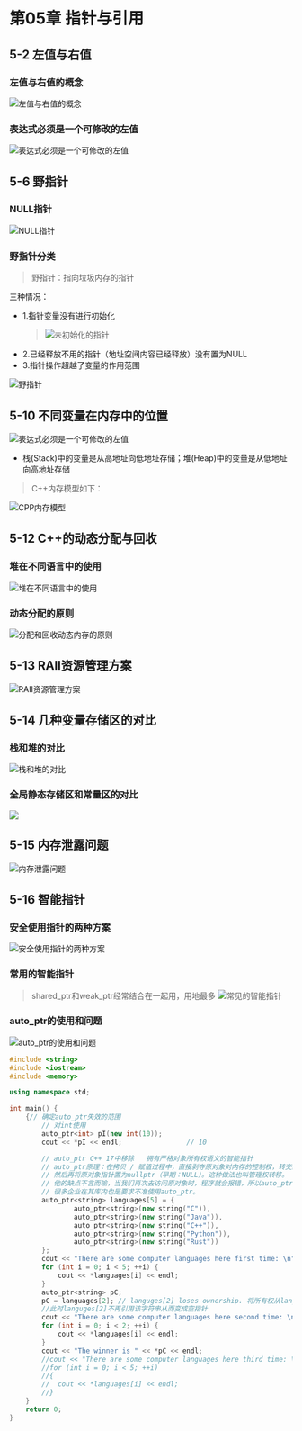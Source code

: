 # 第05章 指针与引用

## 5-2 左值与右值

### 左值与右值的概念
![左值与右值的概念](images/左值与右值的概念.jpg)

### 表达式必须是一个可修改的左值
![表达式必须是一个可修改的左值](images/表达式必须是一个可修改的左值.jpg)

## 5-6 野指针

### NULL指针
![NULL指针](images/NULL指针.jpg)

### 野指针分类
> 野指针：指向垃圾内存的指针

三种情况：
+ 1.指针变量没有进行初始化
  > ![未初始化的指针](images/未初始化的指针.jpg)
+ 2.已经释放不用的指针（地址空间内容已经释放）没有置为NULL
+ 3.指针操作超越了变量的作用范围

![野指针](images/野指针.jpg)

## 5-10 不同变量在内存中的位置
![表达式必须是一个可修改的左值](images/不同变量在内存中的位置.jpg)

+ 栈(Stack)中的变量是从高地址向低地址存储；堆(Heap)中的变量是从低地址向高地址存储

> C++内存模型如下：

![CPP内存模型](images/CPP内存模型.jpg)

## 5-12 C++的动态分配与回收
### 堆在不同语言中的使用
![堆在不同语言中的使用](images/堆在不同语言中的使用.jpg)

### 动态分配的原则
![分配和回收动态内存的原则](images/分配和回收动态内存的原则.jpg)

## 5-13 RAII资源管理方案
![RAII资源管理方案](images/RAII资源管理方案.jpg)

## 5-14 几种变量存储区的对比
### 栈和堆的对比
![栈和堆的对比](images/栈和堆的对比.jpg)

### 全局静态存储区和常量区的对比
![](images/全局静态存储区和常量区的对比.png)

## 5-15 内存泄露问题
![内存泄露问题](images/内存泄露问题.jpg)

## 5-16 智能指针
### 安全使用指针的两种方案
![安全使用指针的两种方案](images/安全使用指针的两种方案.png)

### 常用的智能指针
> shared_ptr和weak_ptr经常结合在一起用，用地最多
![常见的智能指针](images/常见的智能指针.png)

### auto_ptr的使用和问题
![auto_ptr的使用和问题](images/auto_ptr的使用和问题.png)

```cpp
#include <string>
#include <iostream>
#include <memory>

using namespace std;

int main() {
    {// 确定auto_ptr失效的范围
        // 对int使用
        auto_ptr<int> pI(new int(10));
        cout << *pI << endl;                // 10 

        // auto_ptr	C++ 17中移除	拥有严格对象所有权语义的智能指针
        // auto_ptr原理：在拷贝 / 赋值过程中，直接剥夺原对象对内存的控制权，转交给新对象，
        // 然后再将原对象指针置为nullptr（早期：NULL）。这种做法也叫管理权转移。
        // 他的缺点不言而喻，当我们再次去访问原对象时，程序就会报错，所以auto_ptr可以说实现的不好，
        // 很多企业在其库内也是要求不准使用auto_ptr。
        auto_ptr<string> languages[5] = {
                auto_ptr<string>(new string("C")),
                auto_ptr<string>(new string("Java")),
                auto_ptr<string>(new string("C++")),
                auto_ptr<string>(new string("Python")),
                auto_ptr<string>(new string("Rust"))
        };
        cout << "There are some computer languages here first time: \n";
        for (int i = 0; i < 5; ++i) {
            cout << *languages[i] << endl;
        }
        auto_ptr<string> pC;
        pC = languages[2]; // languges[2] loses ownership. 将所有权从languges[2]转让给pC，
        //此时languges[2]不再引用该字符串从而变成空指针
        cout << "There are some computer languages here second time: \n";
        for (int i = 0; i < 2; ++i) {
            cout << *languages[i] << endl;
        }
        cout << "The winner is " << *pC << endl;
        //cout << "There are some computer languages here third time: \n";
        //for (int i = 0; i < 5; ++i)
        //{
        //	cout << *languages[i] << endl;
        //}
    }
    return 0;
}
```
